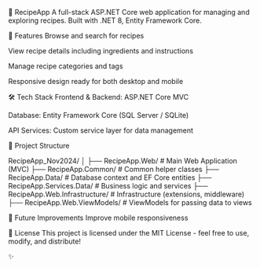🍳 RecipeApp
A full-stack ASP.NET Core web application for managing and exploring recipes.
Built with .NET 8, Entity Framework Core.

🚀 Features
Browse and search for recipes

View recipe details including ingredients and instructions

Manage recipe categories and tags

Responsive design ready for both desktop and mobile

🛠️ Tech Stack
Frontend & Backend: ASP.NET Core MVC

Database: Entity Framework Core (SQL Server / SQLite)

API Services: Custom service layer for data management

📁 Project Structure

RecipeApp_Nov2024/
│
├── RecipeApp.Web/             # Main Web Application (MVC)
├── RecipeApp.Common/          # Common helper classes
├── RecipeApp.Data/            # Database context and EF Core entities
├── RecipeApp.Services.Data/   # Business logic and services
├── RecipeApp.Web.Infrastructure/ # Infrastructure (extensions, middleware)
├── RecipeApp.Web.ViewModels/  # ViewModels for passing data to views

📝 Future Improvements
Improve mobile responsiveness

📄 License
This project is licensed under the MIT License - feel free to use, modify, and distribute!

✨
